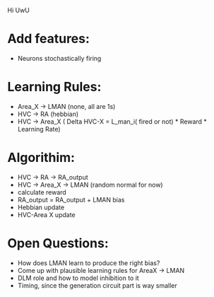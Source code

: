 Hi UwU

# Add features:
- Neurons stochastically firing

# Learning Rules:
- Area_X -> LMAN (none, all are 1s)
- HVC -> RA (hebbian)
- HVC -> Area_X ( Delta HVC-X = L_man_i( fired or not) * Reward * Learning Rate)

# Algorithim:
- HVC -> RA -> RA_output
- HVC -> Area_X -> LMAN (random normal for now)
- calculate reward
- RA_output = RA_output + LMAN bias 
- Hebbian update
- HVC-Area X update 

# Open Questions:
- How does LMAN learn to produce the right bias?
- Come up with plausible learning rules for AreaX -> LMAN
- DLM role and how to model inhibition to it 
- Timing, since the generation circuit part is way smaller 
